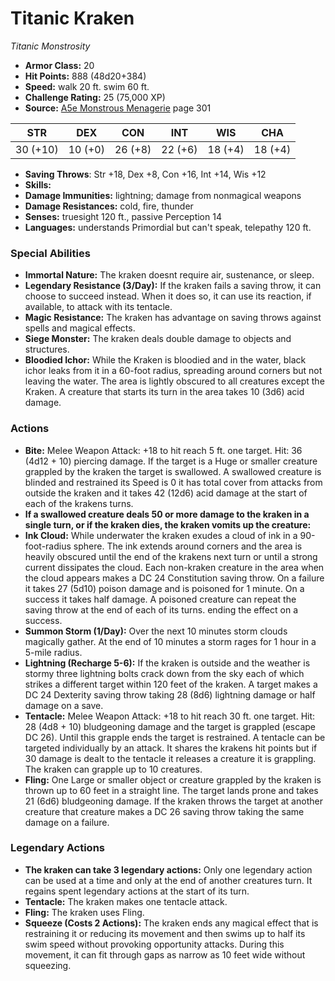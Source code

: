 # Titanic Kraken

*Titanic* *Monstrosity*

- **Armor Class:** 20
- **Hit Points:** 888 (48d20+384)
- **Speed:** walk 20 ft. swim 60 ft.
- **Challenge Rating:** 25 (75,000 XP)
- **Source:** [A5e Monstrous Menagerie](https://enpublishingrpg.com/products/level-up-monstrous-menagerie-a5e) page 301

| STR | DEX | CON | INT | WIS | CHA |
| --- | --- | --- | --- | --- | --- |
| 30 (+10) | 10 (+0) | 26 (+8) | 22 (+6) | 18 (+4) | 18 (+4) |

- **Saving Throws**: Str +18, Dex +8, Con +16, Int +14, Wis +12
- **Skills:** 
- **Damage Immunities:** lightning; damage from nonmagical weapons
- **Damage Resistances:** cold, fire, thunder
- **Senses:** truesight 120 ft., passive Perception 14
- **Languages:** understands Primordial but can't speak, telepathy 120 ft.

### Special Abilities

- **Immortal Nature:** The kraken doesnt require air, sustenance, or sleep.
- **Legendary Resistance (3/Day):** If the kraken fails a saving throw, it can choose to succeed instead. When it does so, it can use its reaction, if available, to attack with its tentacle.
- **Magic Resistance:** The kraken has advantage on saving throws against spells and magical effects.
- **Siege Monster:** The kraken deals double damage to objects and structures.
- **Bloodied Ichor:** While the Kraken is bloodied and in the water, black ichor leaks from it in a 60-foot radius, spreading around corners but not leaving the water. The area is lightly obscured to all creatures except the Kraken. A creature that starts its turn in the area takes 10 (3d6) acid damage.

### Actions

- **Bite:** Melee Weapon Attack: +18 to hit  reach 5 ft.  one target. Hit: 36 (4d12 + 10) piercing damage. If the target is a Huge or smaller creature grappled by the kraken  the target is swallowed. A swallowed creature is blinded and restrained  its Speed is 0  it has total cover from attacks from outside the kraken  and it takes 42 (12d6) acid damage at the start of each of the krakens turns.
- **If a swallowed creature deals 50 or more damage to the kraken in a single turn, or if the kraken dies, the kraken vomits up the creature:** 
- **Ink Cloud:** While underwater  the kraken exudes a cloud of ink in a 90-foot-radius sphere. The ink extends around corners  and the area is heavily obscured until the end of the krakens next turn or until a strong current dissipates the cloud. Each non-kraken creature in the area when the cloud appears makes a DC 24 Constitution saving throw. On a failure  it takes 27 (5d10) poison damage and is poisoned for 1 minute. On a success  it takes half damage. A poisoned creature can repeat the saving throw at the end of each of its turns. ending the effect on a success.
- **Summon Storm (1/Day):** Over the next 10 minutes  storm clouds magically gather. At the end of 10 minutes  a storm rages for 1 hour in a 5-mile radius.
- **Lightning (Recharge 5-6):** If the kraken is outside and the weather is stormy  three lightning bolts crack down from the sky  each of which strikes a different target within 120 feet of the kraken. A target makes a DC 24 Dexterity saving throw  taking 28 (8d6) lightning damage or half damage on a save.
- **Tentacle:** Melee Weapon Attack: +18 to hit  reach 30 ft.  one target. Hit: 28 (4d8 + 10) bludgeoning damage  and the target is grappled (escape DC 26). Until this grapple ends  the target is restrained. A tentacle can be targeted individually by an attack. It shares the krakens hit points  but if 30 damage is dealt to the tentacle  it releases a creature it is grappling. The kraken can grapple up to 10 creatures.
- **Fling:** One Large or smaller object or creature grappled by the kraken is thrown up to 60 feet in a straight line. The target lands prone and takes 21 (6d6) bludgeoning damage. If the kraken throws the target at another creature  that creature makes a DC 26 saving throw  taking the same damage on a failure.



### Legendary Actions

- **The kraken can take 3 legendary actions:** Only one legendary action can be used at a time and only at the end of another creatures turn. It regains spent legendary actions at the start of its turn.
- **Tentacle:** The kraken makes one tentacle attack.
- **Fling:** The kraken uses Fling.
- **Squeeze (Costs 2 Actions):** The kraken ends any magical effect that is restraining it or reducing its movement and then swims up to half its swim speed without provoking opportunity attacks. During this movement, it can fit through gaps as narrow as 10 feet wide without squeezing.
